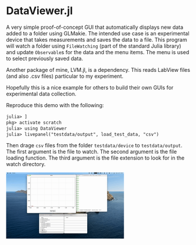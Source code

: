 # DataViewer.jl

A very simple proof-of-concept GUI that automatically displays new data added to a folder using GLMakie. The intended use case is an experimental device that takes measurements and saves the data to a file. This program will watch a folder using `FileWatching` (part of the standard Julia library) and update `Observable`s for the data and the menu items. The menu is used to select previously saved data.

Another package of mine, LVM.jl, is a dependency. This reads LabView files (and also .csv files) particular to my experiment.

Hopefully this is a nice example for others to build their own GUIs for experimental data collection.

Reproduce this demo with the following:

```
julia> ]
pkg> activate scratch
julia> using DataViewer
julia> livepanel("testdata/output", load_test_data, "csv")
```
Then drage `csv` files from the folder `testdata/device` to `testdata/output`.
The first argument is the file to watch. The second argument is the file loading function. The third
argument is the file extension to look for in the watch directory.

![image](assets/demo_recording.gif)
